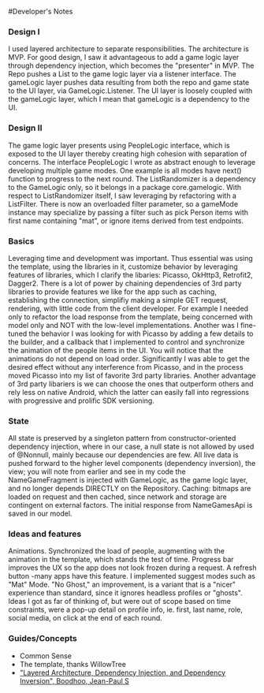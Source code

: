 #Developer's Notes
### Design I
I used layered architecture to separate responsibilities. The architecture is MVP. For good design, I saw it advantageous to add a game logic layer through dependency injection, which becomes the "presenter" in MVP. The Repo pushes a List<Person> to the game logic layer via a listener interface. The gameLogic layer pushes data resulting from both the repo and game state to the UI layer, via GameLogic.Listener. The UI layer is loosely coupled with the gameLogic layer, which I mean that gameLogic is a dependency to the UI.

### Design II
The game logic layer presents using PeopleLogic interface, which is exposed to the UI layer thereby creating high cohesion with separation of concerns. The interface PeopleLogic I wrote as abstract enough to leverage developing multiple game modes. One example is all modes have next() function to progress to the next round. The ListRandomizer is a dependency to the GameLogic only, so it belongs in a package core.gamelogic. With respect to ListRandomizer itself, I saw leveraging by refactoring with a ListFilter. There is now an overloaded filter parameter, so a gameMode instance may specialize by passing a filter such as pick Person items with first name containing "mat", or ignore items derived from test endpoints.

### Basics
Leveraging time and development was important. Thus essential was using the template, using the libraries in it, customize behavior by leveraging features of libraries, which I clarify the libaries: Picasso, OkHttp3, Retrofit2, Dagger2. There is a lot of power by chaining dependencies of 3rd party libraries to provide features we like for the app such as caching, establishing the connection, simplifiy making a simple GET request, rendering, with little code from the client developer. For example I needed only to refactor the load response from the template, being concerned with model only and NOT with the low-level implementations.
Another was I fine-tuned the behavior I was looking for with Picasso by adding a few details to the builder, and a callback that I implemented to control and synchronize the animation of the people items in the UI. You will notice that the animations do not depend on load order. Significantly I was able to get the desired effect without any interference from Picasso, and in the process moved Picasso into my list of favorite 3rd party libraries. Another advantage of 3rd party libariers is we can choose the ones that outperform others and rely less on native Android, which the latter can easily fall into regressions with progressive and prolific SDK versioning.

### State
All state is preserved by a singleton pattern from constructor-oriented dependency injection, where in our case, a null state is not allowed by used of @Nonnull, mainly because our dependencies are few. All live data is pushed forward to the higher level components (dependency inversion), the view; you will note from earlier and see in my code the NameGameFragment is injected with GameLogic, as the game logic layer, and no longer depends DIRECTLY on the Repository. Caching: bitmaps are loaded on request and then cached, since network and storage are contingent on external factors. The initial response from NameGamesApi is saved in our model.

### Ideas and features
Animations. Synchronized the load of people, augmenting with the animation in the template, which stands the test of time. Progress bar improves the UX so the app does not look frozen during a request. A refresh button -many apps have this feature. I implemented suggest modes such as "Mat" Mode. "No Ghost," an improvement, is a variant that is a "nicer" experience than standard, since it ignores headless profiles or "ghosts". Ideas I got as far of thinking of, but were out of scope based on time constraints, were a pop-up detail on profile info, ie. first, last name, role, social media, on click at the end of each round.

### Guides/Concepts
- Common Sense
- The template, thanks WillowTree
- ["Layered Architecture, Dependency Injection, and Dependency Inversion", Boodhoo, Jean-Paul S](https://www.codemag.com/article/0705071/Layered-Architecture-Dependency-Injection-and-Dependency-Inversion)
